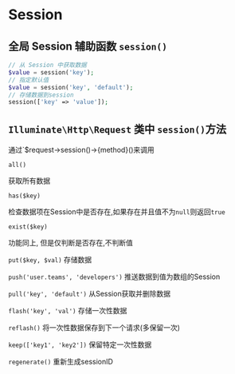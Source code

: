 # Session

## 全局 Session 辅助函数 `session()`

```php
// 从 Session 中获取数据
$value = session('key');
// 指定默认值
$value = session('key', 'default');
// 存储数据到session
session(['key' => 'value']);
```

## `Illuminate\Http\Request` 类中 `session()`方法

通过`$request->session()->{method}()来调用

`all()`

获取所有数据

`has($key)`

检查数据项在Session中是否存在,如果存在并且值不为`null`则返回`true`

`exist($key)`

功能同上, 但是仅判断是否存在,不判断值

`put($key, $val)` 存储数据

`push('user.teams', 'developers')` 推送数据到值为数组的Session

`pull('key', 'default')` 从Session获取并删除数据

`flash('key', 'val')` 存储一次性数据

`reflash()` 将一次性数据保存到下一个请求(多保留一次)

`keep(['key1', 'key2'])` 保留特定一次性数据

`regenerate()` 重新生成sessionID